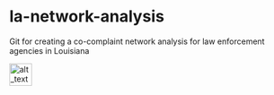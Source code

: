 # la-network-analysis
Git for creating a co-complaint network analysis for law enforcement agencies in Louisiana

[<img alt="alt_text" width="40px" src="images/image.PNG" />](https://www.google.com/)
